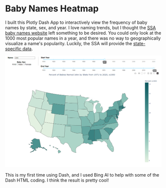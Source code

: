 # Baby Names Heatmap

I built this Plotly Dash App to interactively view the frequency of baby names by state, sex, and year. I love naming trends, but I thought the [SSA baby names website](https://www.ssa.gov/oact//babynames/index.html) left something to be desired. You could only look at the 1000 most popular names in a year, and there was no way to geographically visualize a name's popularity. Luckily, the SSA will provide the [state-specific data](https://www.ssa.gov/oact//babynames/limits.html).

![image info](example_screenshot.png)

This is my first time using Dash, and I used Bing AI to help with some of the Dash HTML coding. I think the result is pretty cool!
